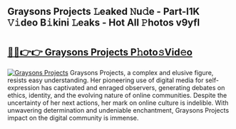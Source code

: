 ## Graysons Projects 𝙻eaked 𝙽u𝚍e - Part-I1K 𝚅𝚒deo B𝚒kini 𝙻eaks - Hot All 𝙿hotos v9yfI

# <h2><a href="http://ld4kdp.urlbe.top/?page=Graysons+Projects">🔗🔗👉👉 Graysons Projects P𝚑oto𝚜Vid𝚎o</a></h2>

[![Graysons Projects](https://i.imgur.com/eBuTRDB.gif)](http://ld4kdp.urlbe.top/?page=Graysons+Projects)
Graysons Projects, a complex and elusive figure, resists easy understanding. Her pioneering use of digital media for self-expression has captivated and enraged observers, generating debates on ethics, identity, and the evolving nature of online communities. Despite the uncertainty of her next actions, her mark on online culture is indelible. With unwavering determination and undeniable enchantment, Graysons Projects impact on the digital community is immense.
